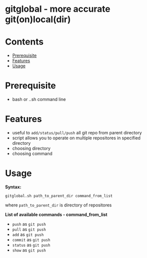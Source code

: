 # gitglobal - more accurate git(on)local(dir)

# Contents

-   [Prerequisite](#rerequisite)
-   [Features](#features)
-   [Usage](#usage)

# Prerequisite

-   bash or ..sh command line

# Features

-   useful to `add/status/pull/push` all git repo from parent directory
-   script allows you to operate on multiple repositores in specified directory
-   choosing directory
-   choosing command

# Usage
**Syntax:** 

 `gitglobal.sh path_to_parent_dir command_from_list`

 where `path_to_parent_dir` is directory of repositores

 **List of available commands -  command_from_list**
 - `push` as `git push`
 - `pull` as `git push`
 - `add` as `git push`
 - `commit` as `git push`
 - `status` as `git push`
 - `show` as `git push`
